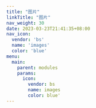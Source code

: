 ```yaml
---
title: "图片"
linkTitle: "图片"
nav_weight: 30
date: 2023-03-23T21:41:35+08:00
nav_icon:
  vendor: 'bs'
  name: 'images'
  color: 'blue'
menu:
  main:
    parent: modules
    params:
      icon:
        vendor: bs
        name: images
        color: blue'
---
```

